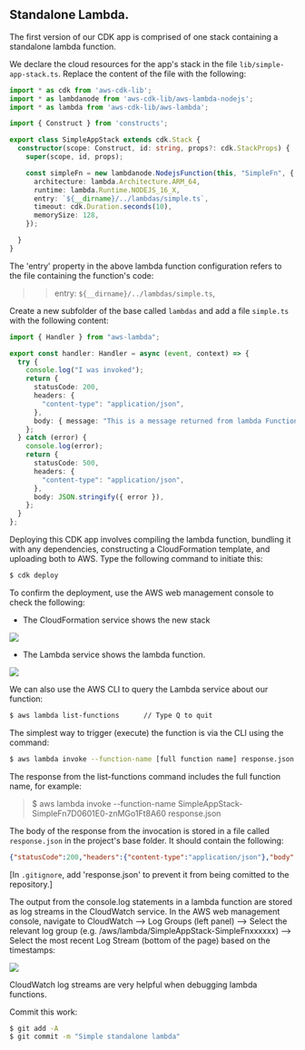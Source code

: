 ## Standalone Lambda.

The first version of our CDK app is comprised of one stack containing a standalone lambda function. 

We declare the cloud resources for the app's stack in the file `lib/simple-app-stack.ts`. Replace the content of the file with the following:
~~~ts
import * as cdk from 'aws-cdk-lib';
import * as lambdanode from 'aws-cdk-lib/aws-lambda-nodejs';
import * as lambda from 'aws-cdk-lib/aws-lambda';

import { Construct } from 'constructs';

export class SimpleAppStack extends cdk.Stack {
  constructor(scope: Construct, id: string, props?: cdk.StackProps) {
    super(scope, id, props);

    const simpleFn = new lambdanode.NodejsFunction(this, "SimpleFn", {
      architecture: lambda.Architecture.ARM_64,
      runtime: lambda.Runtime.NODEJS_16_X,
      entry: `${__dirname}/../lambdas/simple.ts`,
      timeout: cdk.Duration.seconds(10),
      memorySize: 128,
    });

  }
}

~~~
The 'entry' property in the above lambda function configuration refers to the file containing the function's code:
>>entry: `${__dirname}/../lambdas/simple.ts`,

Create a new subfolder of the base called `lambdas` and add a file `simple.ts` with the following content:
~~~ts
import { Handler } from "aws-lambda";

export const handler: Handler = async (event, context) => {
  try {
    console.log("I was invoked");
    return {
      statusCode: 200,
      headers: {
        "content-type": "application/json",
      },
      body: { message: "This is a message returned from lambda Function" },
    };
  } catch (error) {
    console.log(error);
    return {
      statusCode: 500,
      headers: {
        "content-type": "application/json",
      },
      body: JSON.stringify({ error }),
    };
  }
};
~~~

Deploying this CDK app involves compiling the lambda function, bundling it with any dependencies, constructing a CloudFormation template, and uploading both to AWS. Type the following command to initiate this:
~~~bash
$ cdk deploy
~~~

To confirm the deployment, use the AWS web management console to check the following:

+ The CloudFormation service shows the new stack

![][simplestack]

+ The Lambda service shows the lambda function.

![][simplelambda]

We can also use the AWS CLI to query the Lambda service about our function:
~~~bash
$ aws lambda list-functions      // Type Q to quit
~~~

The simplest way to trigger (execute) the function is via the CLI using the command:
~~~bash
$ aws lambda invoke --function-name [full function name] response.json
~~~
The response from the list-functions command includes the full function name, for example:
>$ aws lambda invoke --function-name SimpleAppStack-SimpleFn7D0601E0-znMGo1Ft8A60 response.json

The body of the response from the invocation is stored in a file called `response.json` in the project's base folder. It should contain the following:
~~~json
{"statusCode":200,"headers":{"content-type":"application/json"},"body":{"message":"This is a message returned from lambda Function"}}
~~~
[In `.gitignore`, add 'response.json' to prevent it from being comitted to the repository.]

The output from the console.log statements in a lambda function are stored as log streams in the CloudWatch service. In the AWS web management console, navigate to CloudWatch --> Log Groups (left panel) --> Select the relevant log group (e.g. /aws/lambda/SimpleAppStack-SimpleFnxxxxxx) --> Select the most recent Log Stream (bottom of the page) based on the timestamps:
  
![][logstream]

CloudWatch log streams are very helpful when debugging lambda functions.

Commit this work:
~~~bash
$ git add -A
$ git commit -m "Simple standalone lambda"
~~~

[simplestack]: ./img/simplestack.png
[simplelambda]: ./img/simplelambda.png
[logstream]: ./img/logstream.png


